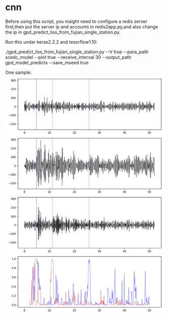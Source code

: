 # cnn

Before using this script, you maight need to configure a redis server first,then put the server ip and accounts in redis2app.py,and also change the ip in gpd_predict_liss_from_fujian_single_station.py.

Run this under keras2.2.2 and tesorflow1.10:

./gpd_predict_liss_from_fujian_single_station.py --V true --para_path scedc_model --plot true --receive_interval 30  --output_path gpd_model_predicts --save_mseed true

One sample:
![CNN classificaiton](./2018-09-20T02_59_41.000000Z.png)

